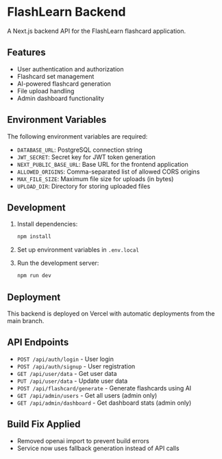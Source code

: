 # FlashLearn Backend

A Next.js backend API for the FlashLearn flashcard application.

## Features

- User authentication and authorization
- Flashcard set management
- AI-powered flashcard generation
- File upload handling
- Admin dashboard functionality

## Environment Variables

The following environment variables are required:

- `DATABASE_URL`: PostgreSQL connection string
- `JWT_SECRET`: Secret key for JWT token generation
- `NEXT_PUBLIC_BASE_URL`: Base URL for the frontend application
- `ALLOWED_ORIGINS`: Comma-separated list of allowed CORS origins
- `MAX_FILE_SIZE`: Maximum file size for uploads (in bytes)
- `UPLOAD_DIR`: Directory for storing uploaded files

## Development

1. Install dependencies:
   ```bash
   npm install
   ```

2. Set up environment variables in `.env.local`

3. Run the development server:
   ```bash
   npm run dev
   ```

## Deployment

This backend is deployed on Vercel with automatic deployments from the main branch.

## API Endpoints

- `POST /api/auth/login` - User login
- `POST /api/auth/signup` - User registration
- `GET /api/user/data` - Get user data
- `PUT /api/user/data` - Update user data
- `POST /api/flashcard/generate` - Generate flashcards using AI
- `GET /api/admin/users` - Get all users (admin only)
- `GET /api/admin/dashboard` - Get dashboard stats (admin only)

## Build Fix Applied

- Removed openai import to prevent build errors
- Service now uses fallback generation instead of API calls
